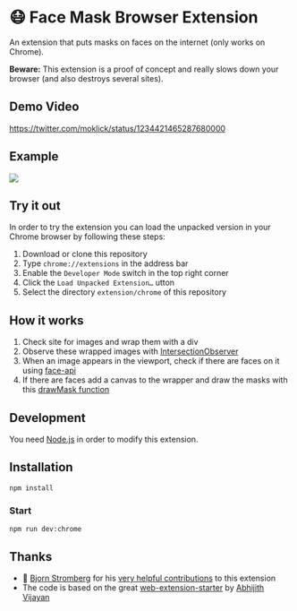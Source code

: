 # 😷 Face Mask Browser Extension

An extension that puts masks on faces on the internet (only works on Chrome).

**Beware:** This extension is a proof of concept and really slows down your browser (and also destroys several sites).

## Demo Video

https://twitter.com/moklick/status/1234421465287680000

## Example

![](https://user-images.githubusercontent.com/2857535/76514440-2a6e6900-6458-11ea-99c6-86498c5747d7.png)

## Try it out

In order to try the extension you can load the unpacked version in your Chrome browser by following these steps:

1. Download or clone this repository
2. Type `chrome://extensions` in the address bar
3. Enable the `Developer Mode` switch in the top right corner
4. Click the `Load Unpacked Extension…` utton
5. Select the directory `extension/chrome` of this repository

## How it works

1. Check site for images and wrap them with a div
2. Observe these wrapped images with [IntersectionObserver](https://developer.mozilla.org/en-US/docs/Web/API/Intersection_Observer_API)
3. When an image appears in the viewport, check if there are faces on it using [face-api](https://github.com/justadudewhohacks/face-api.js/)
4. If there are faces add a canvas to the wrapper and draw the masks with this [drawMask function](https://github.com/moklick/face-mask-browser-extension/blob/master/src/ContentScript/drawMask.js)

## Development

You need [Node.js](https://nodejs.org) in order to modify this extension.

## Installation

```
npm install
```

### Start

```
npm run dev:chrome
```


## Thanks

* 🙌 [Bjorn Stromberg](https://github.com/bjornstar) for his [very helpful contributions](https://github.com/moklick/face-mask-browser-extension/commits?author=bjornstar) to this extension 
* The code is based on the great [web-extension-starter](https://github.com/abhijithvijayan/web-extension-starter) by [Abhijith Vijayan](https://twitter.com/_abhijithv)
